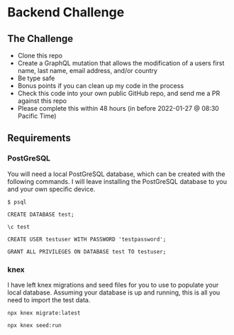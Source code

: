 # Backend Challenge
## The Challenge
* Clone this repo
* Create a GraphQL mutation that allows the modification of a users first name, last name, email address, and/or country
* Be type safe
* Bonus points if you can clean up my code in the process
* Check this code into your own public GitHub repo, and send me a PR against this repo
* Please complete this within 48 hours (in before 2022-01-27 @ 08:30 Pacific Time)
## Requirements
### PostGreSQL
You will need a local PostGreSQL database, which can be created with the following commands. I will leave installing the PostGreSQL database to you and your own specific device.

`$ psql`

`CREATE DATABASE test;`

`\c test`

`CREATE USER testuser WITH PASSWORD 'testpassword';`

`GRANT ALL PRIVILEGES ON DATABASE test TO testuser;`
### knex
I have left knex migrations and seed files for you to use to populate your local database. Assuming your database is up and running, this is all you need to import the test data.

`npx knex migrate:latest`

`npx knex seed:run`
